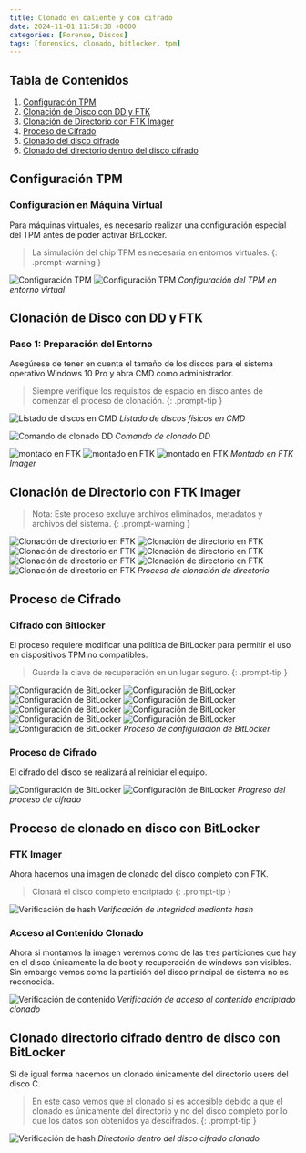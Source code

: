 ```yaml
---
title: Clonado en caliente y con cifrado
date: 2024-11-01 11:58:38 +0000
categories: [Forense, Discos]
tags: [forensics, clonado, bitlocker, tpm]
---
```


## Tabla de Contenidos
1. [Configuración TPM](#configuración-tpm)
2. [Clonación de Disco con DD y FTK](#clonación-de-disco-con-dd-y-ftk)
3. [Clonación de Directorio con FTK Imager](#clonación-de-directorio-con-ftk-imager)
4. [Proceso de Cifrado](#proceso-de-cifrado)
5. [Clonado del disco cifrado](#proceso-de-clonado-en-disco-con-bitlocker)
6. [Clonado del directorio dentro del disco cifrado](#clonado-directorio-cifrado-dentro-de-disco-con-bitlocker)

## Configuración TPM

### Configuración en Máquina Virtual
Para máquinas virtuales, es necesario realizar una configuración especial del TPM antes de poder activar BitLocker.

> La simulación del chip TPM es necesaria en entornos virtuales.
{: .prompt-warning }

![Configuración TPM](/assets/img/posts/evidencias_en_caliente/tpm-config.png)
![Configuración TPM](/assets/img/posts/evidencias_en_caliente/tmp1.png)
_Configuración del TPM en entorno virtual_

## Clonación de Disco con DD y FTK

### Paso 1: Preparación del Entorno
Asegúrese de tener en cuenta el tamaño de los discos para el sistema operativo Windows 10 Pro y abra CMD como administrador.

> Siempre verifique los requisitos de espacio en disco antes de comenzar el proceso de clonación.
{: .prompt-tip }

![Listado de discos en CMD](/assets/img/posts/evidencias_en_caliente/disk-listing.png)
_Listado de discos físicos en CMD_

![Comando de clonado DD](/assets/img/posts/evidencias_en_caliente/clonado-dd.png)
_Comando de clonado DD_

![montado en FTK](/assets/img/posts/evidencias_en_caliente/montaje3.png)
![montado en FTK](/assets/img/posts/evidencias_en_caliente/montaje2.png)
![montado en FTK](/assets/img/posts/evidencias_en_caliente/montaje1.png)
_Montado en FTK Imager_

## Clonación de Directorio con FTK Imager

> Nota: Este proceso excluye archivos eliminados, metadatos y archivos del sistema.
{: .prompt-warning }

![Clonación de directorio en FTK](/assets/img/posts/evidencias_en_caliente/dir1.png)
![Clonación de directorio en FTK](/assets/img/posts/evidencias_en_caliente/dir2.png)
![Clonación de directorio en FTK](/assets/img/posts/evidencias_en_caliente/dir3.png)
![Clonación de directorio en FTK](/assets/img/posts/evidencias_en_caliente/dir4.png)
![Clonación de directorio en FTK](/assets/img/posts/evidencias_en_caliente/dir5.png)
![Clonación de directorio en FTK](/assets/img/posts/evidencias_en_caliente/dir6.png)
![Clonación de directorio en FTK](/assets/img/posts/evidencias_en_caliente/dir7.png)
_Proceso de clonación de directorio_

## Proceso de Cifrado

### Cifrado con Bitlocker
El proceso requiere modificar una política de BitLocker para permitir el uso en dispositivos TPM no compatibles.

> Guarde la clave de recuperación en un lugar seguro.
{: .prompt-tip }

![Configuración de BitLocker](/assets/img/posts/evidencias_en_caliente/cif1.png)
![Configuración de BitLocker](/assets/img/posts/evidencias_en_caliente/cif2.png)
![Configuración de BitLocker](/assets/img/posts/evidencias_en_caliente/cif3.png)
![Configuración de BitLocker](/assets/img/posts/evidencias_en_caliente/cif4.png)
![Configuración de BitLocker](/assets/img/posts/evidencias_en_caliente/cif5.png)
![Configuración de BitLocker](/assets/img/posts/evidencias_en_caliente/cif6.png)
![Configuración de BitLocker](/assets/img/posts/evidencias_en_caliente/cif7.png)
![Configuración de BitLocker](/assets/img/posts/evidencias_en_caliente/cif8.png)
![Configuración de BitLocker](/assets/img/posts/evidencias_en_caliente/cif9.png)
_Proceso de configuración de BitLocker_

### Proceso de Cifrado
El cifrado del disco se realizará al reiniciar el equipo.

![Configuración de BitLocker](/assets/img/posts/evidencias_en_caliente/cif10.png)
![Configuración de BitLocker](/assets/img/posts/evidencias_en_caliente/cif11.png)
_Progreso del proceso de cifrado_

## Proceso de clonado en disco con BitLocker

### FTK Imager
Ahora hacemos una imagen de clonado del disco completo con FTK.

> Clonará el disco completo encriptado
{: .prompt-tip }

![Verificación de hash](/assets/img/posts/evidencias_en_caliente/cloncif1.png)
_Verificación de integridad mediante hash_

### Acceso al Contenido Clonado
Ahora si montamos la imagen veremos como de las tres particiones que hay en el disco únicamente la de boot y recuperación de windows son visibles. Sin embargo vemos como la partición del disco principal de sistema no es reconocida.

![Verificación de contenido](/assets/img/posts/evidencias_en_caliente/cloncif2.png)
_Verificación de acceso al contenido encriptado clonado_

## Clonado directorio cifrado dentro de disco con BitLocker

Si de igual forma hacemos un clonado únicamente del directorio users del disco C.

> En este caso vemos que el clonado si es accesible debido a que el clonado es únicamente del directorio y no del disco completo por lo que los datos son obtenidos ya descifrados.
{: .prompt-tip }

![Verificación de hash](/assets/img/posts/evidencias_en_caliente/cifdir1.png)
_Directorio dentro del disco cifrado clonado_